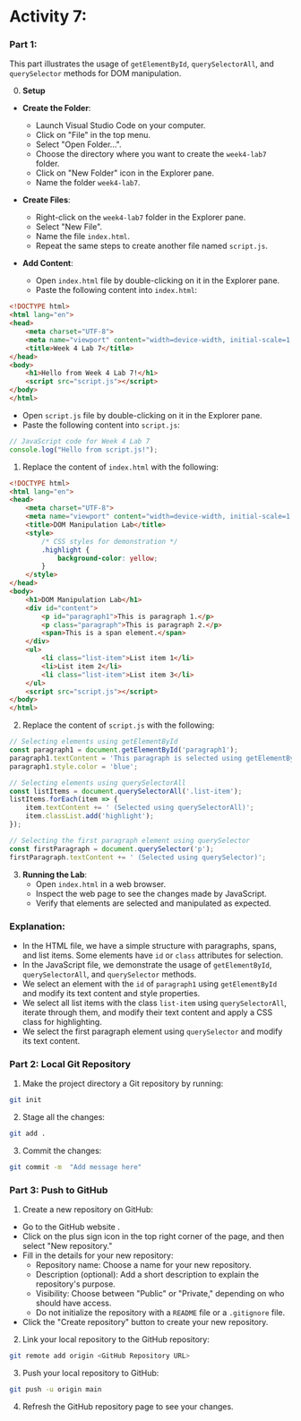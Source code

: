 # Activity 7: 

### Part 1:

This part illustrates the usage of `getElementById`, `querySelectorAll`, and `querySelector` methods for DOM manipulation.

0. **Setup**

- **Create the Folder**:
   - Launch Visual Studio Code on your computer.
   - Click on "File" in the top menu.
   - Select "Open Folder...".
   - Choose the directory where you want to create the `week4-lab7` folder.
   - Click on "New Folder" icon in the Explorer pane.
   - Name the folder `week4-lab7`.

- **Create Files**:
   - Right-click on the `week4-lab7` folder in the Explorer pane.
   - Select "New File".
   - Name the file `index.html`.
   - Repeat the same steps to create another file named `script.js`.

- **Add Content**:
   - Open `index.html` file by double-clicking on it in the Explorer pane.
   - Paste the following content into `index.html`:

```html
<!DOCTYPE html>
<html lang="en">
<head>
    <meta charset="UTF-8">
    <meta name="viewport" content="width=device-width, initial-scale=1.0">
    <title>Week 4 Lab 7</title>
</head>
<body>
    <h1>Hello from Week 4 Lab 7!</h1>
    <script src="script.js"></script>
</body>
</html>
```

   - Open `script.js` file by double-clicking on it in the Explorer pane.
   - Paste the following content into `script.js`:

```javascript
// JavaScript code for Week 4 Lab 7
console.log("Hello from script.js!");
```


1. Replace the content of `index.html` with the following:

```html
<!DOCTYPE html>
<html lang="en">
<head>
    <meta charset="UTF-8">
    <meta name="viewport" content="width=device-width, initial-scale=1.0">
    <title>DOM Manipulation Lab</title>
    <style>
        /* CSS styles for demonstration */
        .highlight {
            background-color: yellow;
        }
    </style>
</head>
<body>
    <h1>DOM Manipulation Lab</h1>
    <div id="content">
        <p id="paragraph1">This is paragraph 1.</p>
        <p class="paragraph">This is paragraph 2.</p>
        <span>This is a span element.</span>
    </div>
    <ul>
        <li class="list-item">List item 1</li>
        <li>List item 2</li>
        <li class="list-item">List item 3</li>
    </ul>
    <script src="script.js"></script>
</body>
</html>
```

2. Replace the content of `script.js` with the following:

```javascript
// Selecting elements using getElementById
const paragraph1 = document.getElementById('paragraph1');
paragraph1.textContent = 'This paragraph is selected using getElementById.';
paragraph1.style.color = 'blue';

// Selecting elements using querySelectorAll
const listItems = document.querySelectorAll('.list-item');
listItems.forEach(item => {
    item.textContent += ' (Selected using querySelectorAll)';
    item.classList.add('highlight');
});

// Selecting the first paragraph element using querySelector
const firstParagraph = document.querySelector('p');
firstParagraph.textContent += ' (Selected using querySelector)';
```   

3. **Running the Lab**:
   - Open `index.html` in a web browser.
   - Inspect the web page to see the changes made by JavaScript.
   - Verify that elements are selected and manipulated as expected.

### Explanation:

- In the HTML file, we have a simple structure with paragraphs, spans, and list items. Some elements have `id` or `class` attributes for selection.
- In the JavaScript file, we demonstrate the usage of `getElementById`, `querySelectorAll`, and `querySelector` methods.
- We select an element with the `id` of `paragraph1` using `getElementById` and modify its text content and style properties.
- We select all list items with the class `list-item` using `querySelectorAll`, iterate through them, and modify their text content and apply a CSS class for highlighting.
- We select the first paragraph element using `querySelector` and modify its text content.


### Part 2: Local Git Repository

1. Make the project directory a Git repository by running:

```bash
git init
```

<!-- 2. Make sure that you have the `.gitignore` file and exclude the `node_modules` directory from version control:

```
node_modules/
``` -->

2. Stage all the changes:

```bash
git add .
```

3. Commit the changes:

```bash
git commit -m  "Add message here"

```

### Part 3: Push to GitHub

1. Create a new repository on GitHub:

- Go to the GitHub website .
- Click on the plus sign icon in the top right corner of the page, and then select "New repository."
- Fill in the details for your new repository:
   - Repository name: Choose a name for your new repository.
   - Description (optional): Add a short description to explain the repository's purpose.
   - Visibility: Choose between "Public" or "Private," depending on who should have access.
   - Do not initialize the repository with a `README` file or a `.gitignore` file.
- Click the "Create repository" button to create your new repository.


2. Link your local repository to the GitHub repository:

```bash
git remote add origin <GitHub Repository URL>
```

3. Push your local repository to GitHub:

```bash
git push -u origin main
```

4. Refresh the GitHub repository page to see your changes.

